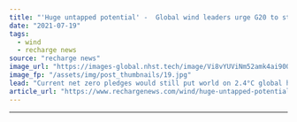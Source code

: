 ```yaml
---
title: "'Huge untapped potential' -  Global wind leaders urge G20 to step up climate action"
date: "2021-07-19"
tags: 
  - wind
  - recharge news
source: "recharge news"
image_url: "https://images-global.nhst.tech/image/Vi8vYUViNm52amk4ai90QStaR2lEMGNwdVYwcndTVTJJaStJZnZuNTBIQT0=/nhst/binary/9b3eb29d0b148ab3dc231d8bd829af8e"
image_fp: "/assets/img/post_thumbnails/19.jpg"
lead: "Current net zero pledges would still put world on 2.4°C global heating pathway, CEOs and associations warn world leaders in open letter"
article_url: "https://www.rechargenews.com/wind/huge-untapped-potential-global-wind-leaders-urge-g20-to-step-up-climate-action/2-1-1041862"
---
```


---
